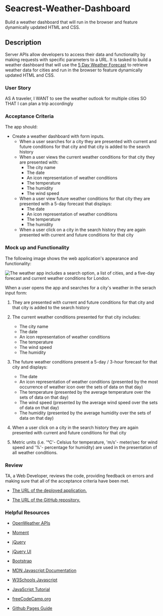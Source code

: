 # Seacrest-Weather-Dashboard
Build a weather dashboard that will run in the browser and feature dynamically updated HTML and CSS.

## Description

Server APIs allow developers to access their data and functionality by making requests with specific parameters to a URL. It is tasked to build a weather dashboard that will use the [5 Day Weather Forecast](https://openweathermap.org/forecast5) to retrieve weather data for cities and run in the browser to feature dynamically updated HTML and CSS.

### User Story

AS A traveler, I WANT to see the weather outlook for multiple cities
SO THAT I can plan a trip accordingly

### Acceptance Criteria

The app should:
* Create a weather dashboard with form inputs.
  * When a user searches for a city they are presented with current and future conditions for that city and that city is added to the search history
  * When a user views the current weather conditions for that city they are presented with:
    * The city name
    * The date
    * An icon representation of weather conditions
    * The temperature
    * The humidity
    * The wind speed
  * When a user view future weather conditions for that city they are presented with a 5-day forecast that displays:
    * The date
    * An icon representation of weather conditions
    * The temperature
    * The humidity
  * When a user click on a city in the search history they are again presented with current and future conditions for that city

### Mock up and Functionality

The following image shows the web application's appearance and functionality:

![The weather app includes a search option, a list of cities, and a five-day forecast and current weather conditions for London.](./assets/images/mockup.gif)

When a user opens the app and searches for a city's weather in the serach input form:

1. They are presented with current and future conditions for that city and that city is added to the search history

2. The current weather conditions presented for that city includes:
    * The city name
    * The date
    * An icon representation of weather conditions
    * The temperature
    * The wind speed
    * The humidity

3. The future weather conditions present a 5-day / 3-hour forecast for that city and displays:
    * The date
    * An icon representation of weather conditions (presented by the most occurrence of weather icon over the sets of data on that day)
    * The temperature (presented by the average temperature over the sets of data on that day)
    * The wind speed  (presented by the average wind speed over the sets of data on that day)
    * The humidity    (presented by the average humidity over the sets of data on that day)

4. When a user click on a city in the search history they are again presented with current and future conditions for that city

5. Metric units (i.e. '°C'- Celsius for temperature, 'm/s'- meter/sec for wind speed and '%'- percentage for humidity) are used in the presentation of all weather conditions.

### Review

TA, a Web Developer, reviews the code, providing feedback on errors and making sure that all of the acceptance criteria have been met.

* [The URL of the deployed application.](https://seacrest3.github.io/Seacrest-Weather-Dashboard/)

* [The URL of the GitHub repository.](https://github.com/seacrest3/Seacrest-Weather-Dashboard.git)

### Helpful Resources

- [OpenWeather APIs](https://openweathermap.org/api)

- [Moment](https://momentjs.com/)

- [jQuery](https://jquery.com/)

- [jQuery UI](https://jqueryui.com/)

- [Bootstrap](https://getbootstrap.com)

- [MDN Javascript Documentation](https://developer.mozilla.org/en-US/docs/Web/JavaScript/)

- [W3Schools Javascript](https://www.w3schools.com/js/)

- [JavaScript Tutorial](https://www.javascripttutorial.net/)

- [freeCodeCamp.org](https://www.freecodecamp.org/)

- [Github Pages Guide](https://pages.github.com/)